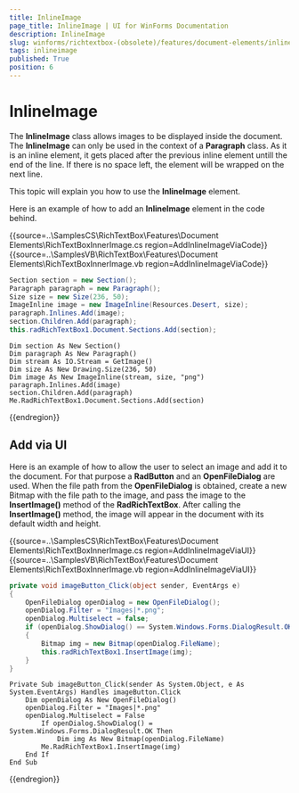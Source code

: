 ```yaml
---
title: InlineImage
page_title: InlineImage | UI for WinForms Documentation
description: InlineImage
slug: winforms/richtextbox-(obsolete)/features/document-elements/inlineimage
tags: inlineimage
published: True
position: 6
---
```


# InlineImage

The __InlineImage__ class allows images to be displayed inside the document. The __InlineImage__ can only be used in the context of a __Paragraph__ class. As it is an inline element, it gets placed after the previous inline element untill the end of the line. If there is no space left, the element will be wrapped on the next line.

This topic will explain you how to use the __InlineImage__ element.

Here is an example of how to add an __InlineImage__ element in the code behind.

{{source=..\SamplesCS\RichTextBox\Features\Document Elements\RichTextBoxInnerImage.cs region=AddInlineImageViaCode}} 
{{source=..\SamplesVB\RichTextBox\Features\Document Elements\RichTextBoxInnerImage.vb region=AddInlineImageViaCode}} 

````C#
Section section = new Section();
Paragraph paragraph = new Paragraph();
Size size = new Size(236, 50);
ImageInline image = new ImageInline(Resources.Desert, size);
paragraph.Inlines.Add(image);
section.Children.Add(paragraph);
this.radRichTextBox1.Document.Sections.Add(section);

````
````VB.NET
Dim section As New Section()
Dim paragraph As New Paragraph()
Dim stream As IO.Stream = GetImage()
Dim size As New Drawing.Size(236, 50)
Dim image As New ImageInline(stream, size, "png")
paragraph.Inlines.Add(image)
section.Children.Add(paragraph)
Me.RadRichTextBox1.Document.Sections.Add(section)

````

{{endregion}}

## Add via UI

Here is an example of how to allow the user to select an image and add it to the document. For that purpose a __RadButton__ and an __OpenFileDialog__ are used. When the file path from the __OpenFileDialog__ is obtained, create a new Bitmap with the file path to the image, and pass the image to the __InsertImage()__ method of the __RadRichTextBox__. After calling the __InsertImage()__ method, the image will appear in the document with its default width and height.

{{source=..\SamplesCS\RichTextBox\Features\Document Elements\RichTextBoxInnerImage.cs region=AddInlineImageViaUI}} 
{{source=..\SamplesVB\RichTextBox\Features\Document Elements\RichTextBoxInnerImage.vb region=AddInlineImageViaUI}} 

````C#
private void imageButton_Click(object sender, EventArgs e)
{
    OpenFileDialog openDialog = new OpenFileDialog();
    openDialog.Filter = "Images|*.png";
    openDialog.Multiselect = false;
    if (openDialog.ShowDialog() == System.Windows.Forms.DialogResult.OK)
    {
        Bitmap img = new Bitmap(openDialog.FileName);
        this.radRichTextBox1.InsertImage(img);
    }
}

````
````VB.NET
Private Sub imageButton_Click(sender As System.Object, e As System.EventArgs) Handles imageButton.Click
    Dim openDialog As New OpenFileDialog()
    openDialog.Filter = "Images|*.png"
    openDialog.Multiselect = False
        If openDialog.ShowDialog() = System.Windows.Forms.DialogResult.OK Then
            Dim img As New Bitmap(openDialog.FileName)
        Me.RadRichTextBox1.InsertImage(img)
    End If
End Sub

````

{{endregion}}